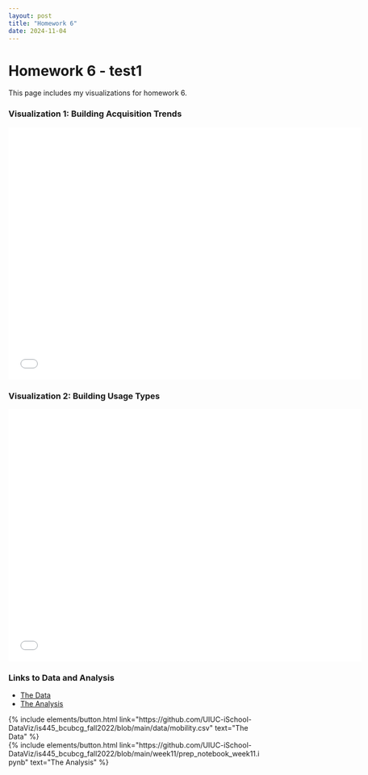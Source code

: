 ```yaml
---
layout: post
title: "Homework 6"
date: 2024-11-04
---
```


# Homework 6 - test1

This page includes my visualizations for homework 6.

### Visualization 1: Building Acquisition Trends
<iframe src="{{ site.baseurl }}/line_chart.json" width="700" height="500" frameborder="0"></iframe>

### Visualization 2: Building Usage Types
<iframe src="{{ site.baseurl }}/bar_chart.json" width="700" height="500" frameborder="0"></iframe>

### Links to Data and Analysis
- [The Data](https://raw.githubusercontent.com/UIUC-iSchool-DataViz/is445_data/main/building_inventory.csv)
- [The Analysis](https://github.com/.ipynb)

<div class="left">
{% include elements/button.html link="https://github.com/UIUC-iSchool-DataViz/is445_bcubcg_fall2022/blob/main/data/mobility.csv" text="The Data" %}
</div>

<div class="right">
{% include elements/button.html link="https://github.com/UIUC-iSchool-DataViz/is445_bcubcg_fall2022/blob/main/week11/prep_notebook_week11.ipynb" text="The Analysis" %}
</div>
